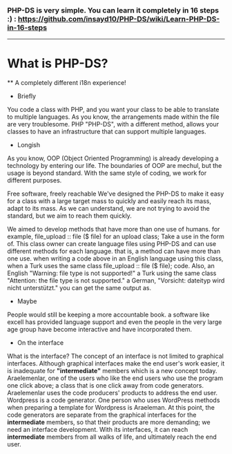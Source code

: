 
### PHP-DS is very simple. You can learn it completely in 16 steps :) : https://github.com/insayd10/PHP-DS/wiki/Learn-PHP-DS-in-16-steps
***

# What is PHP-DS?
**
A completely different i18n experience!
* Briefly

You code a class with PHP, and you want your class to be able to translate to multiple languages. As you know, the arrangements made within the file are very troublesome. PHP "PHP-DS", with a different method, allows your classes to have an infrastructure that can support multiple languages.

* Longish

As you know, OOP (Object Oriented Programming) is already developing a technology by entering our life. The boundaries of OOP are mechul, but the usage is beyond standard. With the same style of coding, we work for different purposes.

Free software, freely reachable We've designed the PHP-DS to make it easy for a class with a large target mass to quickly and easily reach its mass, adapt to its mass. As we can understand, we are not trying to avoid the standard, but we aim to reach them quickly.

We aimed to develop methods that have more than one use of humans. for example, file_upload :: file ($ file) for an upload class; Take a use in the form of. This class owner can create language files using PHP-DS and can use different methods for each language. that is, a method can have more than one use. when writing a code above in an English language using this class, when a Turk uses the same class file_upload :: file ($ file); code. Also, an English "Warning: file type is not supported!" a Turk using the same class "Attention: the file type is not supported." a German, "Vorsicht: dateityp wird nicht unterstützt." you can get the same output as.

* Maybe

People would still be keeping a more accountable book. a software like excell has provided language support and even the people in the very large age group have become interactive and have incorporated them.

* On the interface

What is the interface? The concept of an interface is not limited to graphical interfaces. Although graphical interfaces make the end user's work easier, it is inadequate for **"intermediate"** members which is a new concept today. Araelemenlar, one of the users who like the end users who use the program one click above; a class that is one click away from code generators. Araelemenlar uses the code producers' products to address the end user. Wordpress is a code generator. One person who uses WordPress methods when preparing a template for Wordpress is Araeleman. At this point, the code generators are separate from the graphical interfaces for the **intermediate** members, so that their products are more demanding; we need an interface development. With its interfaces, it can reach **intermediate** members from all walks of life, and ultimately reach the end user.
